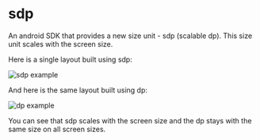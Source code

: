 # sdp
An android SDK that provides a new size unit - sdp (scalable dp). This size unit scales with the screen size.

Here is a single layout built using sdp:

![sdp example](https://github.com/intuit/sdp/blob/master/sdp_example.png)

And here is the same layout built using dp:

![dp example](https://github.com/intuit/sdp/blob/master/dp_example.png)

You can see that sdp scales with the screen size and the dp stays with the same size on all screen sizes.
